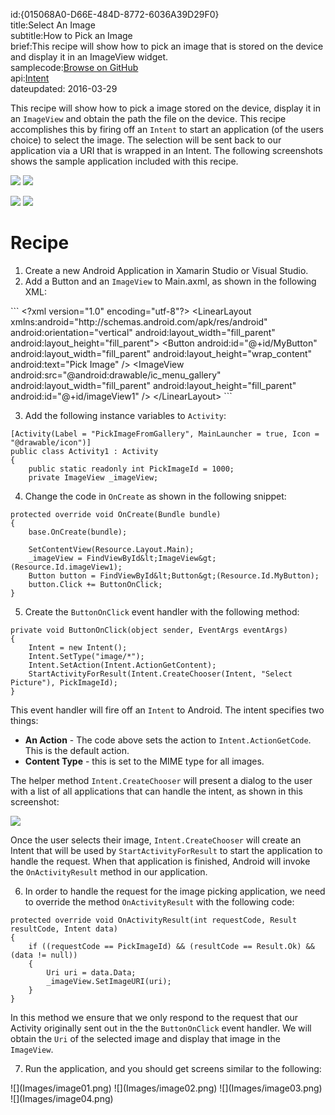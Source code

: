 id:{015068A0-D66E-484D-8772-6036A39D29F0}  
title:Select An Image  
subtitle:How to Pick an Image  
brief:This recipe will show how to pick an image that is stored on the device and display it in an ImageView widget.  
samplecode:[Browse on GitHub](https://github.com/xamarin/recipes/tree/master/android/other_ux/pick_image)  
api:[Intent](http://developer.android.com/reference/android/content/Intent.html)  
dateupdated: 2016-03-29

This recipe will show how to pick a image stored on the device, display it in an `ImageView` and obtain the path the file on the device. This recipe accomplishes this by firing off an `Intent` to start an application (of the users choice) to select the image. The selection will be sent back to our application via a URI that is wrapped in an Intent. The following screenshots shows the sample application included with this recipe.

 ![](Images/image01.png) ![](Images/image02.png)

 ![](Images/image03.png) ![](Images/image04.png)

 <a name="Recipe" class="injected"></a>


# Recipe

<ol>
    <li>Create a new Android Application in Xamarin Studio or Visual Studio.</li>
    <li>Add a Button and an <code>ImageView</code> to Main.axml, as shown in the following XML:</li>
</ol>
```
&lt;?xml version="1.0" encoding="utf-8"?&gt;
&lt;LinearLayout xmlns:android="http://schemas.android.com/apk/res/android"
              android:orientation="vertical"
              android:layout_width="fill_parent"
              android:layout_height="fill_parent"&gt;
    &lt;Button
            android:id="@+id/MyButton"
            android:layout_width="fill_parent"
            android:layout_height="wrap_content"
            android:text="Pick Image" /&gt;
    &lt;ImageView
            android:src="@android:drawable/ic_menu_gallery"
            android:layout_width="fill_parent"
            android:layout_height="fill_parent"
            android:id="@+id/imageView1" /&gt;
&lt;/LinearLayout&gt;
```
<ol start="3">
    <li>Add the following instance variables to <code>Activity</code>:</li>
</ol>

```
[Activity(Label = "PickImageFromGallery", MainLauncher = true, Icon = "@drawable/icon")]
public class Activity1 : Activity
{
    public static readonly int PickImageId = 1000;
    private ImageView _imageView;
```

<ol start="4">
    <li>Change the code in <code>OnCreate</code> as shown in the following snippet:</li>
</ol>

```
protected override void OnCreate(Bundle bundle)
{
    base.OnCreate(bundle);

    SetContentView(Resource.Layout.Main);
    _imageView = FindViewById&lt;ImageView&gt;(Resource.Id.imageView1);
    Button button = FindViewById&lt;Button&gt;(Resource.Id.MyButton);
    button.Click += ButtonOnClick;
}
```

<ol start="5">
    <li>Create the <code>ButtonOnClick</code> event handler with the following method:</li>
</ol>

```
private void ButtonOnClick(object sender, EventArgs eventArgs)
{
    Intent = new Intent();
    Intent.SetType("image/*");
    Intent.SetAction(Intent.ActionGetContent);
    StartActivityForResult(Intent.CreateChooser(Intent, "Select Picture"), PickImageId);
}
```
This event handler will fire off an `Intent` to Android. The intent specifies two things:
- **An Action** - The code above sets the action to `Intent.ActionGetCode`. This is the default action.
- **Content Type** - this is set to the MIME type for all images.

The helper method `Intent.CreateChooser` will present a dialog to the user with a list of all applications
that can handle the intent, as shown in this screenshot:

![](Images/image02.png)

Once the user selects their image, `Intent.CreateChooser` will create an Intent
that will be used by `StartActivityForResult` to start the application to handle
the request. When that application is finished, Android will invoke the
`OnActivityResult` method in our application.

<ol start="6">
  <li>In order to handle the request for the image picking application, we need to override the method
  <code>OnActivityResult</code>  with the following code:</li>
</ol>

```
protected override void OnActivityResult(int requestCode, Result resultCode, Intent data)
{
    if ((requestCode == PickImageId) && (resultCode == Result.Ok) && (data != null))
    {
        Uri uri = data.Data;
        _imageView.SetImageURI(uri);
    }
}
```
In this method we ensure that we only respond to the request that our Activity originally sent out in the the `ButtonOnClick` event handler. We will obtain the `Uri` of the selected image and display that image in the `ImageView`.

<ol start="7">
    <li>Run the application, and you should get screens similar to the following:</li>
</ol>
![](Images/image01.png)
![](Images/image02.png)
![](Images/image03.png)
![](Images/image04.png)
